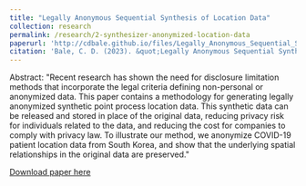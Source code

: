 ```yaml
---
title: "Legally Anonymous Sequential Synthesis of Location Data"
collection: research
permalink: /research/2-synthesizer-anonymized-location-data
paperurl: 'http://cdbale.github.io/files/Legally_Anonymous_Sequential_Synthesis.pdf'
citation: 'Bale, C. D. (2023). &quot;Legally Anonymous Sequential Synthesis of Location Data.&quot; <i>Working Paper</i>.'
---
```


Abstract: "Recent research has shown the need for disclosure limitation methods that incorporate the legal criteria defining non-personal or anonymized data. This paper contains  a methodology for generating legally anonymized synthetic point process location data. This synthetic data can be released and stored in place of the original data, reducing privacy risk for individuals related to the data, and reducing the cost for companies to comply with privacy law. To illustrate our method, we anonymize COVID-19 patient location data from South Korea, and show that the underlying spatial relationships in the original data are preserved."

[Download paper here](http://cdbale.github.io/files/Legally_Anonymous_Sequential_Synthesis.pdf)
